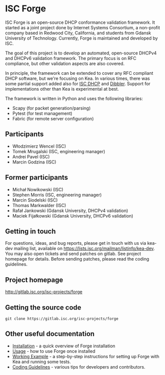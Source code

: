 ISC Forge
=========

ISC Forge is an open-source DHCP conformance validation framework. It started as a joint project
done by Internet Systems Consortium, a non-profit company based in Redwood City, California, and
students from Gdansk University of Technology. Currently, Forge is maintained and developed by ISC.

The goal of this project is to develop an automated, open-source DHCPv4 and DHCPv6 validation
framework. The primary focus is on RFC compliance, but other validation aspects are also covered.

In principle, the framework can be extended to cover any RFC compliant DHCP
software, but we're focusing on Kea. In various times, there was some partial
support added also for [ISC DHCP](https://gitlab.isc.org/isc-projects/dhcp) and
[Dibbler](https://klub.com.pl/dhcpv6/). Support for implementations other than
Kea is experimental at best.

The framework is written in Python and uses the following libraries:

- Scapy (for packet generation/parsing)
- Pytest (for test management)
- Fabric (for remote server configuration)

Participants
------------

- Włodzimierz Wencel (ISC)
- Tomek Mrugalski (ISC, engineering manager)
- Andrei Pavel (ISC)
- Marcin Godzina (ISC)

Former participants
-------------------

- Michał Nowikowski (ISC)
- Stephen Morris (ISC, engineering manager)
- Marcin Siodelski (ISC)
- Thomas Markwalder (ISC)
- Rafał Jankowski (Gdansk University, DHCPv4 validation)
- Maciek Fijałkowski (Gdansk University, DHCPv6 validation)

Getting in touch
----------------

For questions, ideas, and bug reports, please get in touch with us via kea-dev mailing list,
available on <https://lists.isc.org/mailman/listinfo/kea-dev>. You may also open tickets and send
patches on gitlab. See project homepage for details. Before sending patches, please read the coding
guidelines.

Project homepage
----------------

<http://gitlab.isc.org/isc-projects/forge>

Getting the source code
-----------------------

`git clone https://gitlab.isc.org/isc-projects/forge`

Other useful documentation
--------------------------

- [Installation](doc/install.md) - a quick overview of Forge installation
- [Usage](doc/usage.md) - how to use Forge once installed
- [Working Example](doc/example.md) - a step-by-step instructions for setting up Forge with Kea and
  running some tests.
- [Coding Guidelines](doc/coding-guidelines.md) - various tips for developers and contributors.
